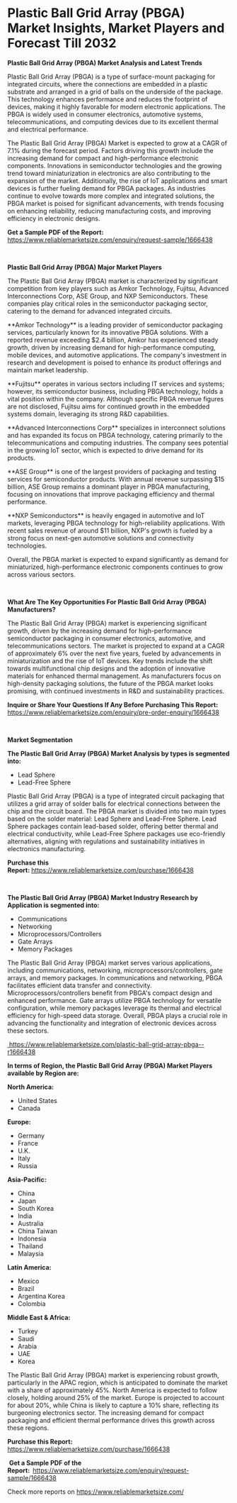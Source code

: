 <p><h1>Plastic Ball Grid Array (PBGA) Market Insights, Market Players and Forecast Till 2032</h1></p><p><strong>Plastic Ball Grid Array (PBGA) Market Analysis and Latest Trends</strong></p>
<p><p>Plastic Ball Grid Array (PBGA) is a type of surface-mount packaging for integrated circuits, where the connections are embedded in a plastic substrate and arranged in a grid of balls on the underside of the package. This technology enhances performance and reduces the footprint of devices, making it highly favorable for modern electronic applications. The PBGA is widely used in consumer electronics, automotive systems, telecommunications, and computing devices due to its excellent thermal and electrical performance.</p><p>The Plastic Ball Grid Array (PBGA) Market is expected to grow at a CAGR of 7.1% during the forecast period. Factors driving this growth include the increasing demand for compact and high-performance electronic components. Innovations in semiconductor technologies and the growing trend toward miniaturization in electronics are also contributing to the expansion of the market. Additionally, the rise of IoT applications and smart devices is further fueling demand for PBGA packages. As industries continue to evolve towards more complex and integrated solutions, the PBGA market is poised for significant advancements, with trends focusing on enhancing reliability, reducing manufacturing costs, and improving efficiency in electronic designs.</p></p>
<p><strong>Get a Sample PDF of the Report:&nbsp;</strong> <a href="https://www.reliablemarketsize.com/enquiry/request-sample/1666438?utm_campaign=2809&utm_medium=2&utm_source=Github&utm_content=ia&utm_term=11032025&utm_id=plastic-ball-grid-array-pbga">https://www.reliablemarketsize.com/enquiry/request-sample/1666438</a></p>
<p>&nbsp;</p>
<p><strong>Plastic Ball Grid Array (PBGA) Major Market Players</strong></p>
<p><p>The Plastic Ball Grid Array (PBGA) market is characterized by significant competition from key players such as Amkor Technology, Fujitsu, Advanced Interconnections Corp, ASE Group, and NXP Semiconductors. These companies play critical roles in the semiconductor packaging sector, catering to the demand for advanced integrated circuits.</p><p>**Amkor Technology** is a leading provider of semiconductor packaging services, particularly known for its innovative PBGA solutions. With a reported revenue exceeding $2.4 billion, Amkor has experienced steady growth, driven by increasing demand for high-performance computing, mobile devices, and automotive applications. The company's investment in research and development is poised to enhance its product offerings and maintain market leadership.</p><p>**Fujitsu** operates in various sectors including IT services and systems; however, its semiconductor business, including PBGA technology, holds a vital position within the company. Although specific PBGA revenue figures are not disclosed, Fujitsu aims for continued growth in the embedded systems domain, leveraging its strong R&D capabilities.</p><p>**Advanced Interconnections Corp** specializes in interconnect solutions and has expanded its focus on PBGA technology, catering primarily to the telecommunications and computing industries. The company sees potential in the growing IoT sector, which is expected to drive demand for its products.</p><p>**ASE Group** is one of the largest providers of packaging and testing services for semiconductor products. With annual revenue surpassing $15 billion, ASE Group remains a dominant player in PBGA manufacturing, focusing on innovations that improve packaging efficiency and thermal performance.</p><p>**NXP Semiconductors** is heavily engaged in automotive and IoT markets, leveraging PBGA technology for high-reliability applications. With recent sales revenue of around $11 billion, NXP's growth is fueled by a strong focus on next-gen automotive solutions and connectivity technologies.</p><p>Overall, the PBGA market is expected to expand significantly as demand for miniaturized, high-performance electronic components continues to grow across various sectors.</p></p>
<p>&nbsp;</p>
<p><strong>What Are The Key Opportunities For Plastic Ball Grid Array (PBGA) Manufacturers?</strong></p>
<p><p>The Plastic Ball Grid Array (PBGA) market is experiencing significant growth, driven by the increasing demand for high-performance semiconductor packaging in consumer electronics, automotive, and telecommunications sectors. The market is projected to expand at a CAGR of approximately 6% over the next five years, fueled by advancements in miniaturization and the rise of IoT devices. Key trends include the shift towards multifunctional chip designs and the adoption of innovative materials for enhanced thermal management. As manufacturers focus on high-density packaging solutions, the future of the PBGA market looks promising, with continued investments in R&D and sustainability practices.</p></p>
<p><strong>Inquire or Share Your Questions If Any Before Purchasing This Report:</strong> <a href="https://www.reliablemarketsize.com/enquiry/pre-order-enquiry/1666438?utm_campaign=2809&utm_medium=2&utm_source=Github&utm_content=ia&utm_term=11032025&utm_id=plastic-ball-grid-array-pbga">https://www.reliablemarketsize.com/enquiry/pre-order-enquiry/1666438</a></p>
<p>&nbsp;</p>
<p><strong>Market Segmentation</strong></p>
<p><strong>The Plastic Ball Grid Array (PBGA) Market Analysis by types is segmented into:</strong></p>
<p><ul><li>Lead Sphere</li><li>Lead-Free Sphere</li></ul></p>
<p><p>Plastic Ball Grid Array (PBGA) is a type of integrated circuit packaging that utilizes a grid array of solder balls for electrical connections between the chip and the circuit board. The PBGA market is divided into two main types based on the solder material: Lead Sphere and Lead-Free Sphere. Lead Sphere packages contain lead-based solder, offering better thermal and electrical conductivity, while Lead-Free Sphere packages use eco-friendly alternatives, aligning with regulations and sustainability initiatives in electronics manufacturing.</p></p>
<p><strong>Purchase this Report:&nbsp;</strong><a href="https://www.reliablemarketsize.com/purchase/1666438?utm_campaign=2809&utm_medium=2&utm_source=Github&utm_content=ia&utm_term=11032025&utm_id=plastic-ball-grid-array-pbga">https://www.reliablemarketsize.com/purchase/1666438</a></p>
<p>&nbsp;</p>
<p><strong>The Plastic Ball Grid Array (PBGA) Market Industry Research by Application is segmented into:</strong></p>
<p><ul><li>Communications</li><li>Networking</li><li>Microprocessors/Controllers</li><li>Gate Arrays</li><li>Memory Packages</li></ul></p>
<p><p>The Plastic Ball Grid Array (PBGA) market serves various applications, including communications, networking, microprocessors/controllers, gate arrays, and memory packages. In communications and networking, PBGA facilitates efficient data transfer and connectivity. Microprocessors/controllers benefit from PBGA's compact design and enhanced performance. Gate arrays utilize PBGA technology for versatile configuration, while memory packages leverage its thermal and electrical efficiency for high-speed data storage. Overall, PBGA plays a crucial role in advancing the functionality and integration of electronic devices across these sectors.</p></p>
<p><a href="https://www.reliablemarketsize.com/plastic-ball-grid-array-pbga--r1666438?utm_campaign=2809&utm_medium=2&utm_source=Github&utm_content=ia&utm_term=11032025&utm_id=plastic-ball-grid-array-pbga">&nbsp;https://www.reliablemarketsize.com/plastic-ball-grid-array-pbga--r1666438</a></p>
<p><strong>In terms of Region, the Plastic Ball Grid Array (PBGA) Market Players available by Region are:</strong></p>
<p>
    <p> <strong> North America: </strong>
        <ul>
            <li>United States</li>
            <li>Canada</li>
        </ul>
        </p> 
    <p> <strong> Europe: </strong>
        <ul>
            <li>Germany</li>
            <li>France</li>
            <li>U.K.</li>
            <li>Italy</li>
            <li>Russia</li>
        </ul>
        </p> 
    <p> <strong> Asia-Pacific: </strong>
        <ul>
            <li>China</li>
            <li>Japan</li>
            <li>South Korea</li>
            <li>India</li>
            <li>Australia</li>
            <li>China Taiwan</li>
            <li>Indonesia</li>
            <li>Thailand</li>
            <li>Malaysia</li>
        </ul>
        </p> 
    <p> <strong> Latin America: </strong>
        <ul>
            <li>Mexico</li>
            <li>Brazil</li>
            <li>Argentina Korea</li>
            <li>Colombia</li>
        </ul>
        </p> 
    <p> <strong> Middle East & Africa: </strong>
        <ul>
            <li>Turkey</li>
            <li>Saudi</li>
            <li>Arabia</li>
            <li>UAE</li>
            <li>Korea</li>
        </ul>
    </p>
    </p>
<p><p>The Plastic Ball Grid Array (PBGA) market is experiencing robust growth, particularly in the APAC region, which is anticipated to dominate the market with a share of approximately 45%. North America is expected to follow closely, holding around 25% of the market. Europe is projected to account for about 20%, while China is likely to capture a 10% share, reflecting its burgeoning electronics sector. The increasing demand for compact packaging and efficient thermal performance drives this growth across these regions.</p></p>
<p><strong>Purchase this Report: </strong><a href="https://www.reliablemarketsize.com/purchase/1666438?utm_campaign=2809&utm_medium=2&utm_source=Github&utm_content=ia&utm_term=11032025&utm_id=plastic-ball-grid-array-pbga">https://www.reliablemarketsize.com/purchase/1666438</a></p>
<p>&nbsp;<strong>Get a Sample PDF of the Report:&nbsp;&nbsp;</strong><a href="https://www.reliablemarketsize.com/enquiry/request-sample/1666438?utm_campaign=2809&utm_medium=2&utm_source=Github&utm_content=ia&utm_term=11032025&utm_id=plastic-ball-grid-array-pbga">https://www.reliablemarketsize.com/enquiry/request-sample/1666438</a></p>
<p><strong></strong></p>
<p>Check more reports on <a href="https://www.reliablemarketsize.com/?utm_campaign=2809&utm_medium=2&utm_source=Github&utm_content=ia&utm_term=11032025&utm_id=plastic-ball-grid-array-pbga">https://www.reliablemarketsize.com/</a></p>